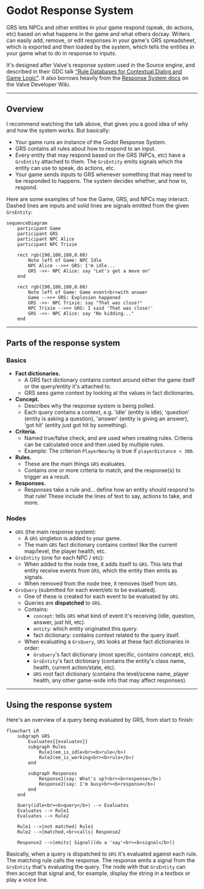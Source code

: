 # Godot Response System

GRS lets NPCs and other entities in your game respond (speak, do actions, etc) based on what happens in the game and what others do/say. Writers can easily add, remove, or edit responses in your game's GRS spreadsheet, which is exported and then loaded by the system, which tells the entities in your game what to do in response to inputs.

It's designed after Valve's response system used in the Source engine, and described in their GDC talk ["Rule Databases for Contextual Dialog and Game Logic"](https://youtu.be/tAbBID3N64A). It also borrows heavily from the [Response System docs](https://developer.valvesoftware.com/wiki/Response_System) on the Valve Developer Wiki.

---

## Overview

I recommend watching the talk above, that gives you a good idea of why and how the system works. But basically:

- Your game runs an instance of the Godot Response System.
- GRS contains all rules about how to respond to an input.
- Every entity that may respond based on the GRS (NPCs, etc) have a `GrsEntity` attached to them. The `GrsEntity` emits signals which the entity can use to speak, do actions, etc.
- Your game sends inputs to GRS whenever something that may need to be responded to happens. The system decides whether, and how to, respond.

Here are some examples of how the Game, GRS, and NPCs may interact. Dashed lines are inputs and solid lines are signals emitted from the given `GrsEntity`:

```mermaid
sequenceDiagram
	participant Game
	participant GRS
	participant NPC Alice
	participant NPC Trixie

	rect rgb(190,100,180,0.08)
		Note left of Game: NPC Idle
		NPC Alice -->>+ GRS: I'm idle...
		GRS ->>- NPC Alice: say "Let's get a move on"
	end

	rect rgb(190,180,100,0.08)
		Note left of Game: Game event<br>with answer
		Game -->>+ GRS: Explosion happened
		GRS ->>- NPC Trixie: say "That was close!"
		NPC Trixie -->>+ GRS: I said 'That was close!'
		GRS ->>- NPC Alice: say "No kidding..."
	end
```

-----

## Parts of the response system

### Basics

- **Fact dictionaries.**
	- A GRS fact dictionary contains context around either the game itself or the query/entity it's attached to.
	- GRS sees game context by looking at the values in fact dictionaries.
- **Concept.**
	- Describes why the response system is being polled.
	- Each query contains a context, e.g. 'idle' (entity is idle), 'question' (entity is asking a question), 'answer' (entity is giving an answer), 'got hit' (entity just got hit by something).
- **Criteria.**
	- Named true/false check, and are used when creating rules. Criteria can be calculated once and then used by multiple rules.
	- Example: The criterion `PlayerNearby` is true if `playerDistance < 300`.
- **Rules.**
	- These are the main things `GRS` evaluates.
	- Contains one or more criteria to match, and the response(s) to trigger as a result.
- **Responses.**
	- Responses take a rule and... define how an entity should respond to that rule! These include the lines of text to say, actions to take, and more.

### Nodes

- `GRS` (the main response system):
	- A `GRS` singleton is added to your game.
	- The main `GRS` fact dictionary contains context like the current map/level, the player health, etc.
- `GrsEntity` (one for each NPC / etc):
	- When added to the node tree, it adds itself to `GRS`. This lets that entity receive events from `GRS`, which the entity then emits as signals.
	- When removed from the node tree, it removes itself from `GRS`.
- `GrsQuery` (submitted for each event/etc to be evaluated).
	- One of these is created for each event to be evaluated by `GRS`.
	- Queries are **dispatched** to `GRS`.
	- Contains:
		- `concept`: tells `GRS` what kind of event it's receiving (idle, question, answer, just hit, etc).
		- `entity`: which entity originated this query.
		- fact dictionary: contains context related to the query itself.
	- When evaluating a `GrsQuery`, `GRS` looks at these fact dictionaries in order:
		- `GrsQuery`'s fact dictionary (most specific, contains concept, etc).
		- `GrsEntity`'s fact dictionary (contains the entity's class name, health, current action/state, etc).
		- `GRS` root fact dictionary (contains the level/scene name, player health, any other game-wide info that may affect responses).

-----

## Using the response system

Here's an overview of a query being evaluated by GRS, from start to finish:

```mermaid
flowchart LR
	subgraph GRS
		Evaluates{{evaluates}}
		subgraph Rules
			Rule1(em_is_idle<br><b>rule</b>)
			Rule2(em_is_working<br><b>rule</b>)
		end

		subgraph Responses
			Response1(say: What's up?<br><b>response</b>)
			Response2(say: I'm busy<br><b>response</b>)
		end
	end

	Query(idle<br><b>query</b>) --> Evaluates
	Evaluates --> Rule1
	Evaluates --> Rule2

	Rule1 -->|not matched| Rule1
	Rule2 -->|matched,<br>calls| Response2

	Response2 -->|emits| Signal((do a 'say'<br><b>signal</b>))
```

Basically, when a query is dispatched to `GRS` it's evaluated against each rule. The matching rule calls the response. The response emits a signal from the `GrsEntity` that's evaluating the query. The node with that `GrsEntity` can then accept that signal and, for example, display the string in a textbox or play a voice line.







